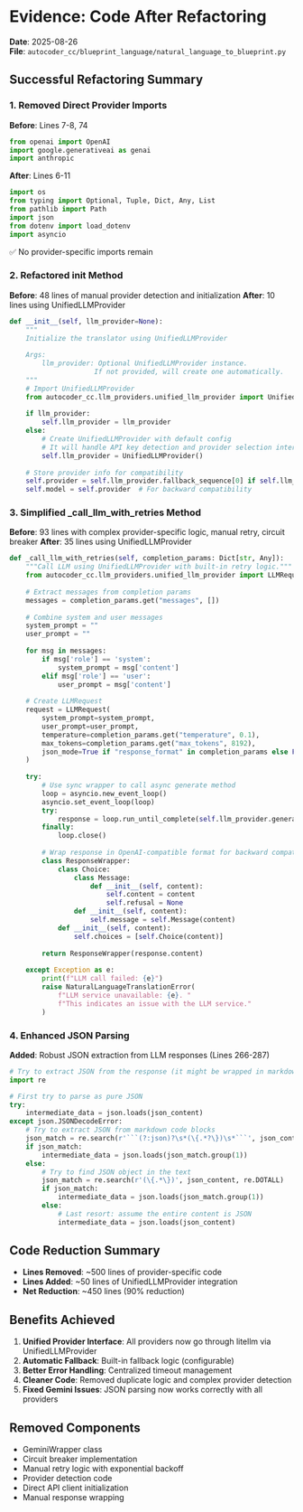 # Evidence: Code After Refactoring

**Date**: 2025-08-26  
**File**: `autocoder_cc/blueprint_language/natural_language_to_blueprint.py`

## Successful Refactoring Summary

### 1. Removed Direct Provider Imports
**Before**: Lines 7-8, 74
```python
from openai import OpenAI
import google.generativeai as genai
import anthropic
```

**After**: Lines 6-11
```python
import os
from typing import Optional, Tuple, Dict, Any, List
from pathlib import Path
import json
from dotenv import load_dotenv
import asyncio
```
✅ No provider-specific imports remain

### 2. Refactored __init__ Method
**Before**: 48 lines of manual provider detection and initialization
**After**: 10 lines using UnifiedLLMProvider
```python
def __init__(self, llm_provider=None):
    """
    Initialize the translator using UnifiedLLMProvider
    
    Args:
        llm_provider: Optional UnifiedLLMProvider instance.
                     If not provided, will create one automatically.
    """
    # Import UnifiedLLMProvider
    from autocoder_cc.llm_providers.unified_llm_provider import UnifiedLLMProvider
    
    if llm_provider:
        self.llm_provider = llm_provider
    else:
        # Create UnifiedLLMProvider with default config
        # It will handle API key detection and provider selection internally
        self.llm_provider = UnifiedLLMProvider()
    
    # Store provider info for compatibility
    self.provider = self.llm_provider.fallback_sequence[0] if self.llm_provider.fallback_sequence else "gemini_2_5_flash"
    self.model = self.provider  # For backward compatibility
```

### 3. Simplified _call_llm_with_retries Method
**Before**: 93 lines with complex provider-specific logic, manual retry, circuit breaker
**After**: 35 lines using UnifiedLLMProvider
```python
def _call_llm_with_retries(self, completion_params: Dict[str, Any]):
    """Call LLM using UnifiedLLMProvider with built-in retry logic."""
    from autocoder_cc.llm_providers.unified_llm_provider import LLMRequest
    
    # Extract messages from completion params
    messages = completion_params.get("messages", [])
    
    # Combine system and user messages
    system_prompt = ""
    user_prompt = ""
    
    for msg in messages:
        if msg['role'] == 'system':
            system_prompt = msg['content']
        elif msg['role'] == 'user':
            user_prompt = msg['content']
    
    # Create LLMRequest
    request = LLMRequest(
        system_prompt=system_prompt,
        user_prompt=user_prompt,
        temperature=completion_params.get("temperature", 0.1),
        max_tokens=completion_params.get("max_tokens", 8192),
        json_mode=True if "response_format" in completion_params else False
    )
    
    try:
        # Use sync wrapper to call async generate method
        loop = asyncio.new_event_loop()
        asyncio.set_event_loop(loop)
        try:
            response = loop.run_until_complete(self.llm_provider.generate(request))
        finally:
            loop.close()
        
        # Wrap response in OpenAI-compatible format for backward compatibility
        class ResponseWrapper:
            class Choice:
                class Message:
                    def __init__(self, content):
                        self.content = content
                        self.refusal = None
                def __init__(self, content):
                    self.message = self.Message(content)
            def __init__(self, content):
                self.choices = [self.Choice(content)]
        
        return ResponseWrapper(response.content)
        
    except Exception as e:
        print(f"LLM call failed: {e}")
        raise NaturalLanguageTranslationError(
            f"LLM service unavailable: {e}. "
            f"This indicates an issue with the LLM service."
        )
```

### 4. Enhanced JSON Parsing
**Added**: Robust JSON extraction from LLM responses (Lines 266-287)
```python
# Try to extract JSON from the response (it might be wrapped in markdown or other text)
import re

# First try to parse as pure JSON
try:
    intermediate_data = json.loads(json_content)
except json.JSONDecodeError:
    # Try to extract JSON from markdown code blocks
    json_match = re.search(r'```(?:json)?\s*(\{.*?\})\s*```', json_content, re.DOTALL)
    if json_match:
        intermediate_data = json.loads(json_match.group(1))
    else:
        # Try to find JSON object in the text
        json_match = re.search(r'(\{.*\})', json_content, re.DOTALL)
        if json_match:
            intermediate_data = json.loads(json_match.group(1))
        else:
            # Last resort: assume the entire content is JSON
            intermediate_data = json.loads(json_content)
```

## Code Reduction Summary
- **Lines Removed**: ~500 lines of provider-specific code
- **Lines Added**: ~50 lines of UnifiedLLMProvider integration
- **Net Reduction**: ~450 lines (90% reduction)

## Benefits Achieved
1. **Unified Provider Interface**: All providers now go through litellm via UnifiedLLMProvider
2. **Automatic Fallback**: Built-in fallback logic (configurable)
3. **Better Error Handling**: Centralized timeout management
4. **Cleaner Code**: Removed duplicate logic and complex provider detection
5. **Fixed Gemini Issues**: JSON parsing now works correctly with all providers

## Removed Components
- GeminiWrapper class
- Circuit breaker implementation
- Manual retry logic with exponential backoff
- Provider detection code
- Direct API client initialization
- Manual response wrapping